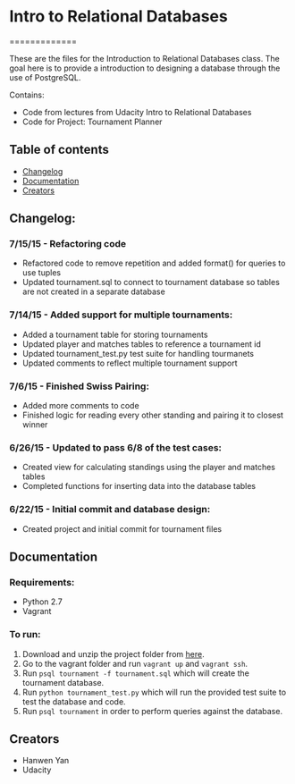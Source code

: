 # Intro to Relational Databases
=============

These are the files for the Introduction to Relational Databases class. The goal here is to provide a introduction to designing a database through the use of PostgreSQL.

Contains:

- Code from lectures from Udacity Intro to Relational Databases
- Code for Project: Tournament Planner

## Table of contents

- [Changelog](#changelog)
- [Documentation](#documentation)
- [Creators](#creators)

## Changelog:

### 7/15/15 - Refactoring code
  * Refactored code to remove repetition and added format() for queries to use tuples
  * Updated tournament.sql to connect to tournament database so tables are not created in a separate database

### 7/14/15 - Added support for multiple tournaments:
  * Added a tournament table for storing tournaments
  * Updated player and matches tables to reference a tournament id 
  * Updated tournament_test.py test suite for handling tourmanets
  * Updated comments to reflect multiple tournament support

### 7/6/15 - Finished Swiss Pairing:
  * Added more comments to code
  * Finished logic for reading every other standing and pairing it to closest winner

### 6/26/15 - Updated to pass 6/8 of the test cases:
  * Created view for calculating standings using the player and matches tables
  * Completed functions for inserting data into the database tables

### 6/22/15 - Initial commit and database design:
  * Created project and initial commit for tournament files

## Documentation

### Requirements:

- Python 2.7
- Vagrant

### To run:

1. Download and unzip the project folder from 
[here](https://github.com/hanwenyan/databases/archive/master.zip).
2. Go to the vagrant folder and run `vagrant up` and `vagrant ssh`.
3. Run `psql tournament -f tournament.sql` which will create the tournament database.
4. Run `python tournament_test.py` which will run the provided test suite to test 
the database and code.
5. Run `psql tournament` in order to perform queries against the database.

## Creators

  * Hanwen Yan
  * Udacity
